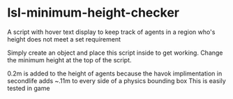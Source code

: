 # lsl-minimum-height-checker
A script with hover text display to keep track of agents in a region who's height does not meet a set requirement

Simply create an object and place this script inside to get working.
Change the minimum height at the top of the script.

0.2m is added to the height of agents because the havok implimentation in secondlife adds ~.11m to every side of a physics bounding box
This is easily tested in game
